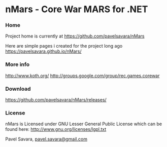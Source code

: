 # nMars - Core War MARS for .NET

### Home
Project home is currently at
https://github.com/pavelsavara/nMars

Here are simple pages i created for the project long ago 
https://pavelsavara.github.io/nMars/


### More info
http://www.koth.org/
http://groups.google.com/group/rec.games.corewar

### Download 
https://github.com/pavelsavara/nMars/releases/

### License
nMars is Licensed under GNU Lesser General Public License
which can be found here: http://www.gnu.org/licenses/lgpl.txt

Pavel Savara, pavel.savara@gmail.com